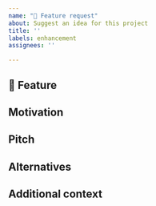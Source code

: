 ```yaml
---
name: "🚀 Feature request"
about: Suggest an idea for this project
title: ''
labels: enhancement
assignees: ''

---
```


## 🚀 Feature

<!-- A clear and concise description of the feature proposal -->

## Motivation

<!-- Please outline the motivation for the proposal. Is your feature request related to a problem? 
e.g., I'm always frustrated when [...]. If this is related to another GitHub issue, please link here too -->

## Pitch

<!-- A clear and concise description of what you want to happen. -->

## Alternatives

<!-- A clear and concise description of any alternative solutions or features you've considered, if any. -->

## Additional context

<!-- Add any other context or screenshots about the feature request here. -->
